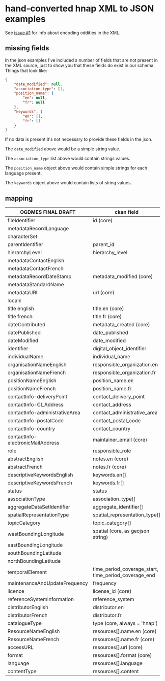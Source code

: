 # hand-converted hnap XML to JSON examples

See [issue #1](https://github.com/open-data/hnap/issues/1) for info
about encoding oddities in the XML.

## missing fields

In the json examples I've included a number of fields that are not
present in the XML source, just to show you that these fields do exist
in our schema. Things that look like:

```json
{
    "date_modified": null,
    "association_type": [],
    "position_name": {
        "en": null,
        "fr": null
    },
    "keywords": {
        "en": [],
        "fr": []
    }
}
```

If no data is present it's not necessary to provide these fields
in the json.

The `date_modified` above would be a simple string value.

The `association_type` list above would contain strings values.

The `position_name` object above would contain simple strings for each language present.

The `keywords` object above would contain lists of string values.

## mapping

| OGDMES FINAL DRAFT | ckan field |
| --- | --- |
| fileIdentifier | id (core) |
| metadataRecordLanguage | |
| characterSet | |
| parentIdentifier | parent_id |
| hierarchyLevel | hierarchy_level |
| metadataContactEnglish | |
| metadataContactFrench | |
| metadataRecordDateStamp | metadata_modified (core) |
| metadataStandardName | |
| metadataURI | url (core) |
| locale | |
| title english | title.en (core) |
| title french | title.fr (core) |
| dateContributed | metadata_created (core) |
| datePublished | date_published |
| dateModified | date_modified |
| identifier | digital_object_identifier |
| individualName | individual_name |
| organisationNameEnglish | responsible_organization.en |
| organisationNameFrench | responsible_organization.fr |
| positionNameEnglish | position_name.en |
| positionNameFrench | position_name.fr |
| contactInfo-deliveryPoint | contact_delivery_point |
| contactInfo-CI_Address | contact_address |
| contactInfo-administrativeArea | contact_administrative_area |
| contactInfo-postalCode | contact_postal_code |
| contactInfo-country | contact_country |
| contactInfo-electronicMailAddress | maintainer_email (core) |
| role | responsible_role |
| abstractEnglish | notes.en (core) |
| abstractFrench | notes.fr (core) |
| descriptiveKeywordsEnglish | keywords.en[] |
| descriptiveKeywordsFrench | keywords.fr[] |
| status | status |
| associationType | association_type[] |
| aggregateDataSetIdentifier | aggregate_identifier[] |
| spatialRepresentationType | spatial_representation_type[] |
| topicCategory | topic_category[] |
| westBoundingLongitude | spatial (core, as geojson string) |
| eastBoundingLongitude | |
| southBoundingLatitude | |
| northBoundingLatitude | |
| temporalElement | time_period_coverage_start, time_period_coverage_end |
| maintenanceAndUpdateFrequency | frequency |
| licence | license_id (core) |
| referenceSystemInformation | reference_system |
| distributorEnglish | distributor.en |
| distributorFrench | distributor.fr |
| catalogueType | type (core, always = 'hnap') |
| ResourceNameEnglish | resources[].name.en (core) |
| ResourceNameFrench | resources[].name.fr (core) |
| accessURL | resources[].url (core) |
| format | resources[].format (core) |
| language | resources[].language |
| contentType | resources[].content |
